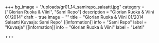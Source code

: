 +++
bg_image = "/uploads/gr01_14_samirepo_salaatti.jpg"
category = ["Glorian Ruoka & Viini", "Sami Repo"]
description = "Glorian Ruoka & Viini 01/2014"
draft = true
image = ""
title = "Glorian Ruoka & Viini 01/2014 Salaatti Kuvaaja: Sami Repo"
[[information]]
info = "Sami Repo"
label = "Kuvaaja"
[[information]]
info = "Glorian Ruoka & Viini"
label = "Lehti"

+++
